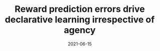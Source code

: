 ---
title: "Reward prediction errors drive declarative learning irrespective of agency"
collection: publications
permalink: /publication/2021-06-15-paper-PsychonomicBulletin&Review
date: 2021-06-15
venue: 'Psychonomic Bulletin & Review'
paperurl: 'https://link.springer.com/article/10.3758/s13423-021-01952-7'
citation: 'Ergo, K., De Vilder, L., De Loof, E. et al. Reward prediction errors drive declarative learning irrespective of agency. Psychon Bull Rev (2021). https://doi.org/10.3758/s13423-021-01952-7'
---